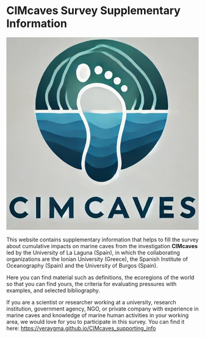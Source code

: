 # CIMcaves Survey Supplementary Information
![alt text](logos_cimcaves/logo2_cimcaves.jpg)

This website contains supplementary information that helps to fill the survey about cumulative impacts on marine caves from the investigation **CIMcaves** led by the University of La Laguna (Spain), in which the collaborating organizations are the Ionian University (Greece), the Spanish Institute of Oceanography (Spain) and the University of Burgos (Spain).

Here you can find material such as definitions, the ecoregions of the world so that you can find yours, the criteria for evaluating pressures with examples, and selected bibliography.

If you are a scientist or researcher working at a university, research institution, government agency, NGO, or private company with experience in marine caves and knowledge of marine human activities in your working area, we would love for you to participate in this survey. You can find it here: https://yeraygma.github.io/CIMcaves_supporting_info


